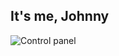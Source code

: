 ## It's me, Johnny

![Control panel](http://1.bp.blogspot.com/-_G777JJtwUs/TyHaeYfCcDI/AAAAAAAAApo/vjZeRGwQLQw/s1600/black-guy-gif-star-trek.gif)

<!--
**recursivefunk/recursivefunk** is a ✨ _special_ ✨ repository because its `README.md` (this file) appears on your GitHub profile.

Here are some ideas to get you started:

- 🔭 I’m currently working on ...
- 🌱 I’m currently learning ...
- 👯 I’m looking to collaborate on ...
- 🤔 I’m looking for help with ...
- 💬 Ask me about ...
- 📫 How to reach me: ...
- 😄 Pronouns: ...
- ⚡ Fun fact: ...
-->

